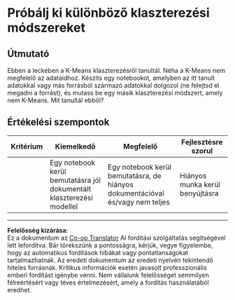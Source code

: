 <!--
CO_OP_TRANSLATOR_METADATA:
{
  "original_hash": "b8e17eff34ad1680eba2a5d3cf9ffc41",
  "translation_date": "2025-09-05T15:47:38+00:00",
  "source_file": "5-Clustering/2-K-Means/assignment.md",
  "language_code": "hu"
}
-->
# Próbálj ki különböző klaszterezési módszereket

## Útmutató

Ebben a leckében a K-Means klaszterezésről tanultál. Néha a K-Means nem megfelelő az adataidhoz. Készíts egy notebookot, amelyben az itt tanult adatokkal vagy más forrásból származó adatokkal dolgozol (ne felejtsd el megadni a forrást), és mutass be egy másik klaszterezési módszert, amely nem K-Means. Mit tanultál ebből? 

## Értékelési szempontok

| Kritérium | Kiemelkedő                                                     | Megfelelő                                                           | Fejlesztésre szorul          |
| --------- | -------------------------------------------------------------- | ------------------------------------------------------------------- | ---------------------------- |
|           | Egy notebook kerül bemutatásra jól dokumentált klaszterezési modellel | Egy notebook kerül bemutatásra, de hiányos dokumentációval és/vagy nem teljes | Hiányos munka kerül benyújtásra |

---

**Felelősség kizárása**:  
Ez a dokumentum az [Co-op Translator](https://github.com/Azure/co-op-translator) AI fordítási szolgáltatás segítségével lett lefordítva. Bár törekszünk a pontosságra, kérjük, vegye figyelembe, hogy az automatikus fordítások hibákat vagy pontatlanságokat tartalmazhatnak. Az eredeti dokumentum az eredeti nyelvén tekintendő hiteles forrásnak. Kritikus információk esetén javasolt professzionális emberi fordítást igénybe venni. Nem vállalunk felelősséget semmilyen félreértésért vagy téves értelmezésért, amely a fordítás használatából eredhet.